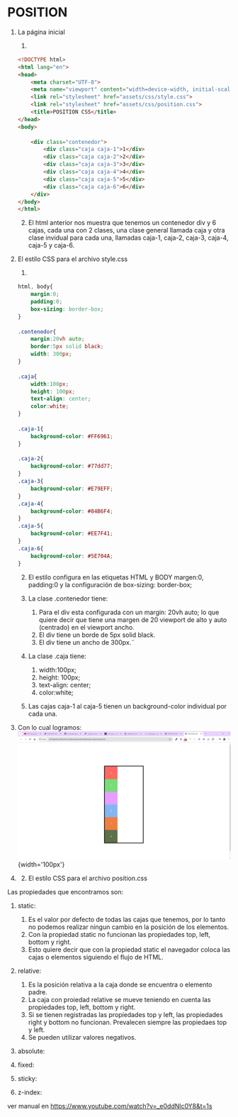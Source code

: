 # POSITION

1. La página inicial

    1. 
    
    ```html
    <!DOCTYPE html>
    <html lang="en">
    <head>
        <meta charset="UTF-8">
        <meta name="viewport" content="width=device-width, initial-scale=1.0">
        <link rel="stylesheet" href="assets/css/style.css">
        <link rel="stylesheet" href="assets/css/position.css">
        <title>POSITION CSS</title>
    </head>
    <body>

        <div class="contenedor">
            <div class="caja caja-1">1</div>
            <div class="caja caja-2">2</div>
            <div class="caja caja-3">3</div>
            <div class="caja caja-4">4</div>
            <div class="caja caja-5">5</div>
            <div class="caja caja-6">6</div>        
        </div>
    </body>
    </html>
    ```
    2. El html anterior nos muestra que tenemos un contenedor div y 6 cajas, cada una con 2 clases, una clase general llamada caja y otra clase invidual para cada una, llamadas caja-1, caja-2, caja-3, caja-4, caja-5 y caja-6.

2. El estilo CSS para el archivo style.css

    1. 

    ```CSS
    html, body{
        margin:0;
        padding:0;
        box-sizing: border-box;
    }

    .contenedor{
        margin:20vh auto;  
        border:5px solid black;     
        width: 300px; 
    }

    .caja{
        width:100px;
        height: 100px;
        text-align: center;
        color:white;
    }

    .caja-1{
        background-color: #FF6961;
    }

    .caja-2{
        background-color: #77dd77;
    }
    .caja-3{
        background-color: #E79EFF;
    }
    .caja-4{
        background-color: #84B6F4;
    }
    .caja-5{
        background-color: #EE7F41;
    }
    .caja-6{
        background-color: #5E704A;
    }
    ```

    2. El estilo configura en las etiquetas HTML y BODY margen:0, padding:0 y la configuración de box-sizing: border-box;

    3. La clase .contenedor tiene:
        1.  Para el div esta configurada con un margin: 20vh auto; lo que quiere decir que tiene una margen de 20 viewport de alto y auto (centrado) en el viewport ancho.
        2. El div tiene un borde de 5px solid black.
        3. El div tiene un ancho de 300px.¨
    4. La clase .caja tiene:
        1. width:100px;
        2. height: 100px;
        3. text-align: center;
        4. color:white;
    5. Las cajas caja-1 al caja-5 tienen un background-color individual por cada una.
3. Con lo cual logramos:
![](assets/img/web1.jpg){width='100px'}

4. 2. El estilo CSS para el archivo position.css


Las propiedades que encontramos son:

1. static: 
    1. Es el valor por defecto de todas las cajas que tenemos, por lo tanto no podemos realizar ningun cambio en la posición de los elementos. 
    2. Con la propiedad static no funcionan las propiedades top, left, bottom y right.
    3. Esto quiere decir que con la propiedad static el navegador coloca las cajas o elementos siguiendo el flujo de HTML.

2. relative: 
    1. Es la posición relativa a la caja donde se encuentra o elemento padre.
    2. La caja con proiedad relative  se mueve teniendo en cuenta las propiedades top, left, bottom y right. 
    3. Si se tienen registradas las propíedades top y left, las propiedades right y bottom no funcionan. Prevalecen siempre las propiedaes top y left.
    4. Se pueden utilizar valores negativos.

3. absolute:
4. fixed:
5. sticky:
6. z-index:

ver manual en  https://www.youtube.com/watch?v=_e0ddNlc0Y8&t=1s
